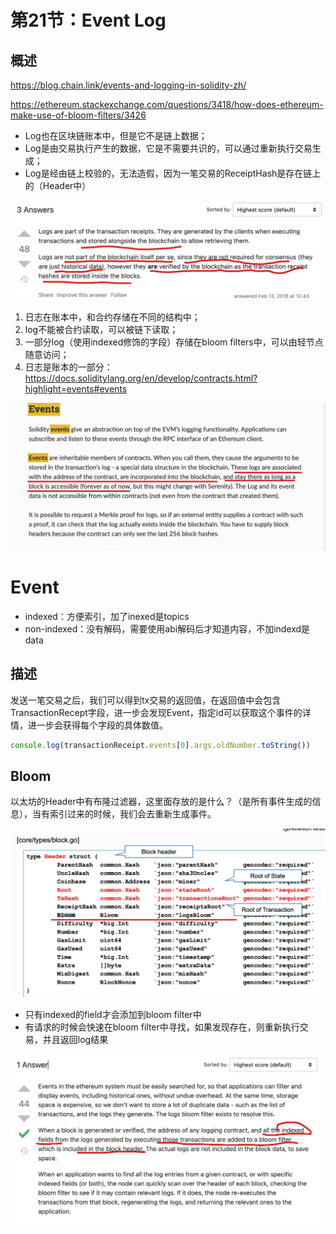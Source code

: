 # 第21节：Event Log

## 概述

https://blog.chain.link/events-and-logging-in-solidity-zh/

https://ethereum.stackexchange.com/questions/3418/how-does-ethereum-make-use-of-bloom-filters/3426



- Log也在区块链账本中，但是它不是链上数据；
- Log是由交易执行产生的数据，它是不需要共识的，可以通过重新执行交易生成；
- Log是经由链上校验的，无法造假，因为一笔交易的ReceiptHash是存在链上的（Header中）

![image-20220802140701198](assets/image-20220802140701198.png)

1. 日志在账本中，和合约存储在不同的结构中；
2. log不能被合约读取，可以被链下读取；
3. 一部分log（使用indexed修饰的字段）存储在bloom filters中，可以由轻节点随意访问；
4. 日志是账本的一部分：https://docs.soliditylang.org/en/develop/contracts.html?highlight=events#events

![image-20220802102242980](assets/image-20220802102242980.png)

# Event

- indexed：方便索引，加了inexed是topics
- non-indexed：没有解码，需要使用abi解码后才知道内容，不加indexd是data

## 描述

发送一笔交易之后，我们可以得到tx交易的返回值，在返回值中会包含TransactionRecept字段，进一步会发现Event，指定id可以获取这个事件的详情，进一步会获得每个字段的具体数值。

```js
console.log(transactionReceipt.events[0].args.oldNumber.toString())
```

## Bloom

以太坊的Header中有布隆过滤器，这里面存放的是什么？（是所有事件生成的信息），当有索引过来的时候，我们会去重新生成事件。

![image-20220802134247813](assets/image-20220802134247813.png)

- 只有indexed的field才会添加到bloom filter中
- 有请求的时候会快速在bloom filter中寻找，如果发现存在，则重新执行交易，并且返回log结果

![image-20220802135636510](assets/image-20220802135636510.png)